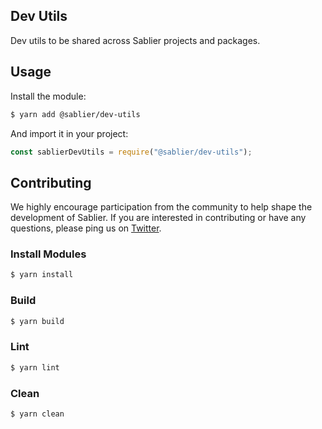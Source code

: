 ## Dev Utils

Dev utils to be shared across Sablier projects and packages.

## Usage

Install the module:

```bash
$ yarn add @sablier/dev-utils
```

And import it in your project:

```js
const sablierDevUtils = require("@sablier/dev-utils");
```

## Contributing

We highly encourage participation from the community to help shape the development of Sablier. If you are interested in
contributing or have any questions, please ping us on [Twitter](https://twitter.com/SablierHQ).

### Install Modules

```bash
$ yarn install
```

### Build

```bash
$ yarn build
```

### Lint

```bash
$ yarn lint
```

### Clean

```bash
$ yarn clean
```
